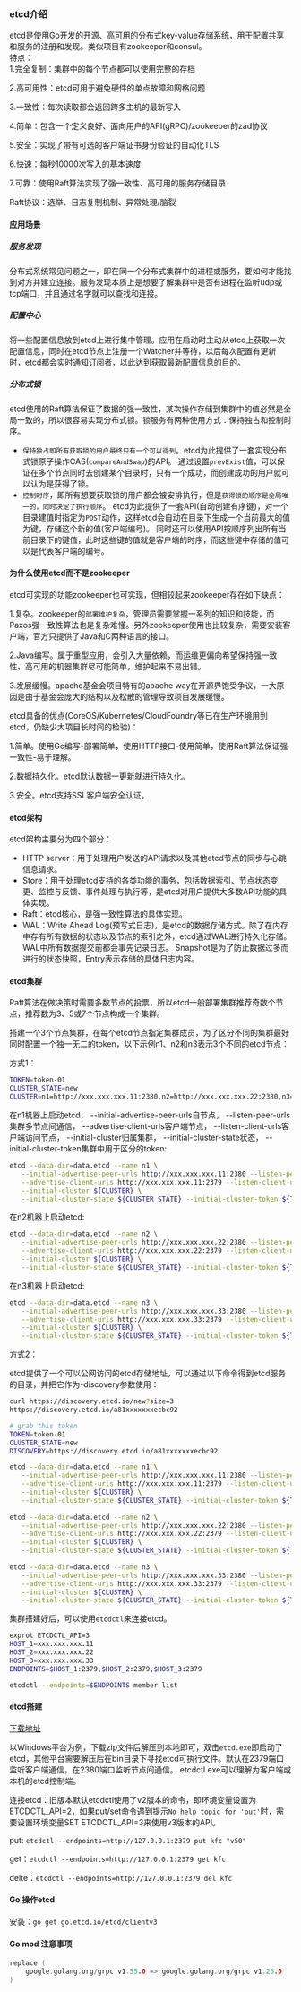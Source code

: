 ### etcd介绍
etcd是使用Go开发的开源、高可用的分布式key-value存储系统，用于配置共享和服务的注册和发现。类似项目有zookeeper和consul。</br>
特点：</br>
1.完全复制：集群中的每个节点都可以使用完整的存档

2.高可用性：etcd可用于避免硬件的单点故障和网格问题

3.一致性：每次读取都会返回跨多主机的最新写入

4.简单：包含一个定义良好、面向用户的API(gRPC)/zookeeper的zad协议

5.安全：实现了带有可选的客户端证书身份验证的自动化TLS

6.快速：每秒10000次写入的基本速度

7.可靠：使用Raft算法实现了强一致性、高可用的服务存储目录

Raft协议：选举、日志复制机制、异常处理/脑裂

#### 应用场景
##### 服务发现
分布式系统常见问题之一，即在同一个分布式集群中的进程或服务，要如何才能找到对方并建立连接。服务发现本质上是想要了解集群中是否有进程在监听udp或tcp端口，并且通过名字就可以查找和连接。
##### 配置中心
将一些配置信息放到etcd上进行集中管理。应用在启动时主动从etcd上获取一次配置信息，同时在etcd节点上注册一个Watcher并等待，以后每次配置有更新时，etcd都会实时通知订阅者，以此达到获取最新配置信息的目的。
##### 分布式锁
etcd使用的Raft算法保证了数据的强一致性，某次操作存储到集群中的值必然是全局一致的，所以很容易实现分布式锁。锁服务有两种使用方式：保持独占和控制时序。
  + `保持独占即所有获取锁的用户最终只有一个可以得到`。etcd为此提供了一套实现分布式锁原子操作CAS(`compareAndSwap`)的API。
通过设置`prevExist`值，可以保证在多个节点同时去创建某个目录时，只有一个成功，而创建成功的用户就可以认为是获得了锁。
  + `控制时序`，即所有想要获取锁的用户都会被安排执行，但是`获得锁的顺序是全局唯一的，同时决定了执行顺序`。
etcd为此提供了一套API(自动创建有序键)，对一个目录建值时指定为`POST`动作，这样etcd会自动在目录下生成一个当前最大的值为键，存储这个新的值(客户端编号)。
同时还可以使用API按顺序列出所有当前目录下的键值，此时这些键的值就是客户端的时序，而这些键中存储的值可以是代表客户端的编号。

#### 为什么使用etcd而不是zookeeper
etcd可实现的功能zookeeper也可实现，但相较起来zookeeper存在如下缺点：

1.复杂。zookeeper的`部署维护复杂`，管理员需要掌握一系列的知识和技能，而Paxos强一致性算法也是复杂难懂。另外zookeeper使用也比较复杂，需要安装客户端，官方只提供了Java和C两种语言的接口。

2.Java编写。属于重型应用，会引入大量依赖，而运维更偏向希望保持强一致性、高可用的机器集群尽可能简单，维护起来不易出错。

3.发展缓慢。apache基金会项目特有的apache way在开源界饱受争议，一大原因是由于基金会庞大的结构以及松散的管理导致项目发展缓慢。

etcd具备的优点(CoreOS/Kubernetes/CloudFoundry等已在生产环境用到etcd，仍缺少大项目长时间的检验)：

1.简单。使用Go编写-部署简单，使用HTTP接口-使用简单，使用Raft算法保证强一致性-易于理解。

2.数据持久化。etcd默认数据一更新就进行持久化。

3.安全。etcd支持SSL客户端安全认证。

#### etcd架构
etcd架构主要分为四个部分：
  + HTTP server：用于处理用户发送的API请求以及其他etcd节点的同步与心跳信息请求。
  + Store：用于处理etcd支持的各类功能的事务，包括数据索引、节点状态变更、监控与反馈、事件处理与执行等，是etcd对用户提供大多数API功能的具体实现。
  + Raft：etcd核心，是强一致性算法的具体实现。
  + WAL：Write Ahead Log(预写式日志)，是etcd的数据存储方式。除了在内存中存有所有数据的状态以及节点的索引之外，etcd通过WAL进行持久化存储。WAL中所有数据提交前都会事先记录日志。
Snapshot是为了防止数据过多而进行的状态快照，Entry表示存储的具体日志内容。

#### etcd集群
Raft算法在做决策时需要多数节点的投票，所以etcd一般部署集群推荐奇数个节点，推荐数为3、5或7个节点构成一个集群。

搭建一个3个节点集群，在每个etcd节点指定集群成员，为了区分不同的集群最好同时配置一个独一无二的token，以下示例n1、n2和n3表示3个不同的etcd节点：

方式1：
```bash
TOKEN=token-01
CLUSTER_STATE=new
CLUSTER=n1=http://xxx.xxx.xxx.11:2380,n2=http://xxx.xxx.xxx.22:2380,n3=http://xxx.xxx.xxx.33:2380
```
在n1机器上启动etcd，
--initial-advertise-peer-urls自节点，
--listen-peer-urls集群多节点间通信，
--advertise-client-urls客户端节点，
--listen-client-urls客户端访问节点，
--initial-cluster归属集群，
--initial-cluster-state状态，
--initial-cluster-token集群中用于区分的token:
```bash
etcd --data-dir=data.etcd --name n1 \
   --initial-advertise-peer-urls http://xxx.xxx.xxx.11:2380 --listen-peer-urls http://xxx.xxx.xxx.11:2380 \
   --advertise-client-urls http://xxx.xxx.xxx.11:2379 --listen-client-urls http://xxx.xxx.xxx.11:2379 \
   --initial-cluster ${CLUSTER} \
   --initial-cluster-state ${CLUSTER_STATE} --initial-cluster-token ${TOKEN}
```
在n2机器上启动etcd:
```bash
etcd --data-dir=data.etcd --name n2 \
   --initial-advertise-peer-urls http://xxx.xxx.xxx.22:2380 --listen-peer-urls http://xxx.xxx.xxx.22:2380 \
   --advertise-client-urls http://xxx.xxx.xxx.22:2379 --listen-client-urls http://xxx.xxx.xxx.22:2379 \
   --initial-cluster ${CLUSTER} \
   --initial-cluster-state ${CLUSTER_STATE} --initial-cluster-token ${TOKEN}
```
在n3机器上启动etcd:
```bash
etcd --data-dir=data.etcd --name n3 \
   --initial-advertise-peer-urls http://xxx.xxx.xxx.33:2380 --listen-peer-urls http://xxx.xxx.xxx.33:2380 \
   --advertise-client-urls http://xxx.xxx.xxx.33:2379 --listen-client-urls http://xxx.xxx.xxx.33:2379 \
   --initial-cluster ${CLUSTER} \
   --initial-cluster-state ${CLUSTER_STATE} --initial-cluster-token ${TOKEN}
```

方式2：

etcd提供了一个可以公网访问的etcd存储地址，可以通过以下命令得到etcd服务的目录，并把它作为-discovery参数使用：
```bash
curl https://discovery.etcd.io/new?size=3
https://discovery.etcd.io/a81xxxxxxxecbc92

# grab this token
TOKEN=token-01
CLUSTER_STATE=new
DISCOVERY=https://discovery.etcd.io/a81xxxxxxxecbc92

etcd --data-dir=data.etcd --name n1 \
   --initial-advertise-peer-urls http://xxx.xxx.xxx.11:2380 --listen-peer-urls http://xxx.xxx.xxx.11:2380 \
   --advertise-client-urls http://xxx.xxx.xxx.11:2379 --listen-client-urls http://xxx.xxx.xxx.11:2379 \
   --initial-cluster ${CLUSTER} \
   --initial-cluster-state ${CLUSTER_STATE} --initial-cluster-token ${TOKEN}
  
etcd --data-dir=data.etcd --name n2 \
   --initial-advertise-peer-urls http://xxx.xxx.xxx.22:2380 --listen-peer-urls http://xxx.xxx.xxx.22:2380 \
   --advertise-client-urls http://xxx.xxx.xxx.22:2379 --listen-client-urls http://xxx.xxx.xxx.22:2379 \
   --initial-cluster ${CLUSTER} \
   --initial-cluster-state ${CLUSTER_STATE} --initial-cluster-token ${TOKEN}
   
etcd --data-dir=data.etcd --name n3 \
   --initial-advertise-peer-urls http://xxx.xxx.xxx.33:2380 --listen-peer-urls http://xxx.xxx.xxx.33:2380 \
   --advertise-client-urls http://xxx.xxx.xxx.33:2379 --listen-client-urls http://xxx.xxx.xxx.33:2379 \
   --initial-cluster ${CLUSTER} \
   --initial-cluster-state ${CLUSTER_STATE} --initial-cluster-token ${TOKEN}
```

集群搭建好后，可以使用`etcdctl`来连接etcd。
```bash
exprot ETCDCTL_API=3
HOST_1=xxx.xxx.xxx.11
HOST_2=xxx.xxx.xxx.22
HOST_3=xxx.xxx.xxx.33
ENDPOINTS=$HOST_1:2379,$HOST_2:2379,$HOST_3:2379

etcdctl --endpoints=$ENDPOINTS member list
```

#### etcd搭建
[下载地址](https://github.com/etcd-io/etcd/releases)

以Windows平台为例，下载zip文件后解压到本地即可，双击`etcd.exe`即启动了etcd，其他平台需要解压后在bin目录下寻找etcd可执行文件。默认在2379端口监听客户端通信，在2380端口监听节点间通信。
etcdctl.exe可以理解为客户端或本机的etcd控制端。

连接etcd：旧版本默认etcdctl使用了v2版本的命令，即环境变量设置为ETCDCTL_API=2，如果put/set命令遇到提示`No help topic for 'put'`时，需要设置环境变量SET ETCDCTL_API=3来使用v3版本的API。

put: `etcdctl --endpoints=http://127.0.0.1:2379 put kfc "v50"`

get：`etcdctl --endpoints=http://127.0.0.1:2379 get kfc`

delte：`etcdctl --endpoints=http://127.0.0.1:2379 del kfc`

#### Go 操作etcd
安装：`go get go.etcd.io/etcd/clientv3`

#### Go mod 注意事项
```go
replace (
    google.golang.org/grpc v1.55.0 => google.golang.org/grpc v1.26.0
)
```

